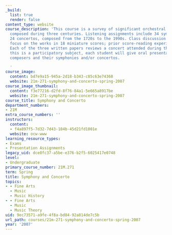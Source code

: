 ```yaml
---
_build:
  list: true
  render: false
content_type: website
course_description: 'This course is a survey of significant orchestral masterworks
  composed during three centuries. Listening assignments include 34 symphonies and
  24 concertos, composed from the 1720s to the 1990s. Class discussion and oral presentations
  focus on the works in 18 miniature scores; prior score-reading experience is helpful.
  Each of the three written papers reviews a concert attended during the term. Since
  this is a participatory subject, each student will give oral presentations concerning
  composers and their symphonies and/or concertos.

  '
course_image:
  content: bd7e9a15-945a-2d18-b343-c85c63e74368
  website: 21m-271-symphony-and-concerto-spring-2007
course_image_thumbnail:
  content: f3e77216-d2fd-8f76-84a1-5e665a8917be
  website: 21m-271-symphony-and-concerto-spring-2007
course_title: Symphony and Concerto
department_numbers:
- 21M
extra_course_numbers: ''
instructors:
  content:
  - f4a897f5-7d32-7d43-184b-45d21fd1001e
  website: ocw-www
learning_resource_types:
- Exams
- Presentation Assignments
legacy_uid: dce8fc37-a5be-e376-b2f5-6025417e0748
level:
- Undergraduate
primary_course_number: 21M.271
term: Spring
title: Symphony and Concerto
topics:
- - Fine Arts
  - Music
  - Music History
- - Fine Arts
  - Music
  - Music Theory
uid: 9ec73571-a9fe-4f8a-bd84-92a814de7c5b
url_path: courses/21m-271-symphony-and-concerto-spring-2007
year: '2007'
---
```


